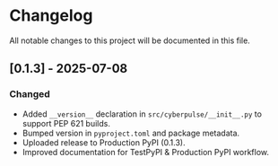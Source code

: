 # Changelog

All notable changes to this project will be documented in this file.

## [0.1.3] - 2025-07-08
### Changed
- Added `__version__` declaration in `src/cyberpulse/__init__.py` to support PEP 621 builds.
- Bumped version in `pyproject.toml` and package metadata.
- Uploaded release to Production PyPI (0.1.3).
- Improved documentation for TestPyPI & Production PyPI workflow.

<!--
## [0.1.2] - YYYY-MM-DD
### Changed
- (Previous changes...)

-->

